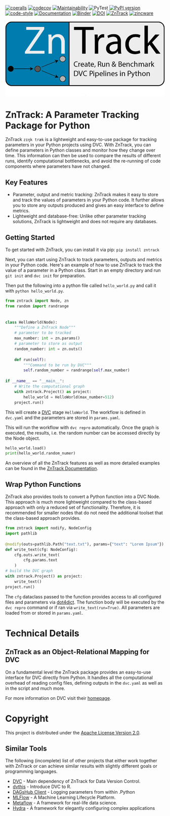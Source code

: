 [![coeralls](https://coveralls.io/repos/github/zincware/ZnTrack/badge.svg)](https://coveralls.io/github/zincware/ZnTrack)
[![codecov](https://codecov.io/gh/zincware/ZnTrack/branch/main/graph/badge.svg?token=ZQ67FXN1IT)](https://codecov.io/gh/zincware/ZnTrack)
[![Maintainability](https://api.codeclimate.com/v1/badges/f25e119bbd5d5ec74e2c/maintainability)](https://codeclimate.com/github/zincware/ZnTrack/maintainability)
![PyTest](https://github.com/zincware/ZnTrack/actions/workflows/test.yaml/badge.svg)
[![PyPI version](https://badge.fury.io/py/zntrack.svg)](https://badge.fury.io/py/zntrack)
[![code-style](https://img.shields.io/badge/code%20style-black-black)](https://github.com/psf/black/)
[![Documentation](https://readthedocs.org/projects/zntrack/badge/?version=latest)](https://zntrack.readthedocs.io/en/latest/?badge=latest)
[![Binder](https://mybinder.org/badge_logo.svg)](https://mybinder.org/v2/gh/zincware/ZnTrack/HEAD)
[![DOI](https://zenodo.org/badge/DOI/10.5281/zenodo.6472850.svg)](https://doi.org/10.5281/zenodo.6472850)
[![ZnTrack](https://img.shields.io/badge/Powered%20by-ZnTrack-%23007CB0)](https://zntrack.readthedocs.io/en/latest/)
[![zincware](https://img.shields.io/badge/Powered%20by-zincware-darkcyan)](https://github.com/zincware)




![Logo](https://raw.githubusercontent.com/zincware/ZnTrack/main/docs/source/_static/logo_ZnTrack.png)

# ZnTrack: A Parameter Tracking Package for Python

ZnTrack ``zɪŋk træk`` is a lightweight and easy-to-use package for tracking parameters in your Python projects using DVC.
With ZnTrack, you can define parameters in Python classes and monitor how they change over time.
This information can then be used to compare the results of different runs, identify computational bottlenecks, and avoid the re-running of code components where parameters have not changed.

## Key Features
- Parameter, output and metric tracking: ZnTrack makes it easy to store and track the values of parameters in your Python code. It further allows you to store any outputs produced and gives an easy interface to define metrics.
- Lightweight and database-free: Unlike other parameter tracking solutions, ZnTrack is lightweight and does not require any databases.

## Getting Started
To get started with ZnTrack, you can install it via pip: ```pip install zntrack```

Next, you can start using ZnTrack to track parameters, outputs and metrics in your Python code.
Here's an example of how to use ZnTrack to track the value of a parameter in a Python class.
Start in an empty directory and run ``git init`` and ``dvc init`` for preparation.

Then put the following into a python file called `hello_world.py` and call it with `python hello_world.py`.

```python
from zntrack import Node, zn
from random import randrange


class HelloWorld(Node):
    """Define a ZnTrack Node"""
    # parameter to be tracked
    max_number: int = zn.params()
    # parameter to store as output
    random_number: int = zn.outs()
    
    def run(self):
        """Command to be run by DVC"""
        self.random_number = randrange(self.max_number)
        
if __name__ == "__main__":
    # Write the computational graph
    with zntrack.Project() as project:
        hello_world = HelloWorld(max_number=512)
    project.run()
```

This will create a [DVC](https://dvc.org) stage ``HelloWorld``.
The workflow is defined in ``dvc.yaml`` and the parameters are stored in ``params.yaml``.

This will run the workflow with ``dvc repro`` automatically.
Once the graph is executed, the results, i.e. the random number can be accessed directly by the Node object.
```python
hello_world.load()
print(hello_world.random_numer)
```
An overview of all the ZnTrack features as well as more detailed examples can be found in the [ZnTrack Documentation](https://zntrack.readthedocs.io/en/latest/).

## Wrap Python Functions
ZnTrack also provides tools to convert a Python function into a DVC Node.
This approach is much more lightweight compared to the class-based approach with only a reduced set of functionality.
Therefore, it is recommended for smaller nodes that do not need the additional toolset that the class-based approach provides.

````python
from zntrack import nodify, NodeConfig
import pathlib

@nodify(outs=pathlib.Path("text.txt"), params={"text": "Lorem Ipsum"})
def write_text(cfg: NodeConfig):
    cfg.outs.write_text(
        cfg.params.text
    )
# build the DVC graph
with zntrack.Project() as project:
    write_text()
project.run()
````

The ``cfg`` dataclass passed to the function provides access to all configured files
and parameters via [dot4dict](https://github.com/zincware/dot4dict). The function body
will be executed by the ``dvc repro`` command or if ran via `write_text(run=True)`.
All parameters are loaded from or stored in ``params.yaml``.

# Technical Details


## ZnTrack as an Object-Relational Mapping for DVC

On a fundamental level the ZnTrack package provides an easy-to-use interface for DVC directly from Python.
It handles all the computational overhead of reading config files, defining outputs in the `dvc.yaml` as well as in the script and much more.

For more information on DVC visit their [homepage](https://dvc.org/doc).

Copyright
=========

This project is distributed under the [Apache License Version 2.0](https://github.com/zincware/ZnTrack/blob/main/LICENSE).

## Similar Tools
The following (incomplete) list of other projects that either work together with ZnTrack or can achieve similar results with slightly different goals or programming languages.

- [DVC](https://dvc.org/) - Main dependency of ZnTrack for Data Version Control.
- [dvthis](https://github.com/jcpsantiago/dvthis) - Introduce DVC to R.
- [DAGsHub Client](https://github.com/DAGsHub/client) - Logging parameters from within .Python 
- [MLFlow](https://mlflow.org/) - A Machine Learning Lifecycle Platform.
- [Metaflow](https://metaflow.org/) - A framework for real-life data science.
- [Hydra](https://hydra.cc/) - A framework for elegantly configuring complex applications
